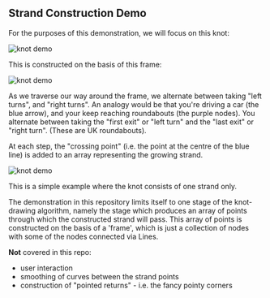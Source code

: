 ## Strand Construction Demo

For the purposes of this demonstration, we will focus on this knot:

![knot demo](https://i.imgur.com/v702syg.png)

This is constructed on the basis of this frame:

![knot demo](https://i.imgur.com/cZDRlsZ.png)

As we traverse our way around the frame, we alternate between taking "left turns", and "right turns". An analogy would be that you're driving a car (the blue arrow), and your keep reaching roundabouts (the purple nodes). You alternate between taking the "first exit" or "left turn" and the "last exit" or "right turn". (These are UK roundabouts).

At each step, the "crossing point" (i.e. the point at the centre of the blue line) is added to an array representing the growing strand.

![knot demo](https://imgur.com/a/IsUMbcm)

This is a simple example where the knot consists of one strand only.

The demonstration in this repository limits itself to one stage of the knot-drawing algorithm, namely the stage which produces an array of points through which the constructed strand will pass. This array of points is constructed on the basis of a 'frame', which is just a collection of nodes with some of the nodes connected via Lines.

**Not** covered in this repo:

- user interaction
- smoothing of curves between the strand points
- construction of "pointed returns" - i.e. the fancy pointy corners
